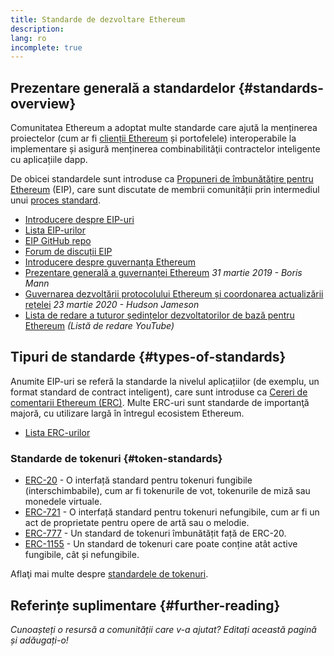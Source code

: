 ```yaml
---
title: Standarde de dezvoltare Ethereum
description:
lang: ro
incomplete: true
---
```


## Prezentare generală a standardelor \{#standards-overview}

Comunitatea Ethereum a adoptat multe standarde care ajută la menținerea proiectelor (cum ar fi [clienții Ethereum](/developers/docs/nodes-and-clients/) și portofelele) interoperabile la implementare și asigură menținerea combinabilităţii contractelor inteligente cu aplicațiile dapp.

De obicei standardele sunt introduse ca [Propuneri de îmbunătățire pentru Ethereum](/eips/) (EIP), care sunt discutate de membrii comunității prin intermediul unui [proces standard](https://eips.ethereum.org/EIPS/eip-1).

- [Introducere despre EIP-uri](/eips/)
- [Lista EIP-urilor](https://eips.ethereum.org/)
- [EIP GitHub repo](https://github.com/ethereum/EIPs)
- [Forum de discuții EIP](https://ethereum-magicians.org/c/eips)
- [Introducere despre guvernanța Ethereum](/governance/)
- [Prezentare generală a guvernanței Ethereum](https://web.archive.org/web/20201107234050/https://blog.bmannconsulting.com/ethereum-governance/) _31 martie 2019 - Boris Mann_
- [Guvernarea dezvoltării protocolului Ethereum și coordonarea actualizării rețelei](https://hudsonjameson.com/2020-03-23-ethereum-protocol-development-governance-and-network-upgrade-coordination/) _23 martie 2020 - Hudson Jameson_
- [Lista de redare a tuturor ședințelor dezvoltatorilor de bază pentru Ethereum](https://www.youtube.com/playlist?list=PLaM7G4Llrb7zfMXCZVEXEABT8OSnd4-7w) _(Listă de redare YouTube)_

## Tipuri de standarde \{#types-of-standards}

Anumite EIP-uri se referă la standarde la nivelul aplicațiilor (de exemplu, un format standard de contract inteligent), care sunt introduse ca [Cereri de comentarii Ethereum (ERC)](https://eips.ethereum.org/erc). Multe ERC-uri sunt standarde de importanţă majoră, cu utilizare largă în întregul ecosistem Ethereum.

- [Lista ERC-urilor](https://eips.ethereum.org/erc)

### Standarde de tokenuri \{#token-standards}

- [ERC-20](/developers/docs/standards/tokens/erc-20/) - O interfață standard pentru tokenuri fungibile (interschimbabile), cum ar fi tokenurile de vot, tokenurile de miză sau monedele virtuale.
- [ERC-721](/developers/docs/standards/tokens/erc-721/) - O interfață standard pentru tokenuri nefungibile, cum ar fi un act de proprietate pentru opere de artă sau o melodie.
- [ERC-777](/developers/docs/standards/tokens/erc-777/) - Un standard de tokenuri îmbunătățit față de ERC-20.
- [ERC-1155](/developers/docs/standards/tokens/erc-1155/) - Un standard de tokenuri care poate conține atât active fungibile, cât și nefungibile.

Aflaţi mai multe despre [standardele de tokenuri](/developers/docs/standards/tokens/).

## Referințe suplimentare \{#further-reading}

_Cunoașteți o resursă a comunității care v-a ajutat? Editați această pagină și adăugați-o!_
